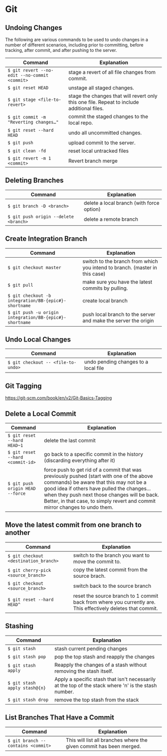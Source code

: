 # Git

## Undoing Changes
The following are various commands to be used to undo changes in a number of different scenarios, including prior to committing, before tracking, after commit, and after pushing to the server.
<br/>

| Command | Explanation |
| --- | --- |
| `$ git revert --no-edit --no-commit <commit>` | stage a revert of all file changes from commit. |
| `$ git reset HEAD` | unstage all staged changes. |
| `$ git stage <file-to-revert>` | stage the changes that will revert only this one file. Repeat to include additional files. |
| `$ git commit -m "Reverting changes…"` | commit the staged changes to the local repo. |
| `$ git reset --hard HEAD` | undo all uncommitted changes. |
| `$ git push` | upload commit to the server. |
| `$ git clean -fd` | reset local untracked files |
| `$ git revert -m 1 <commit>` | Revert branch merge |


## Deleting Branches

| Command | Explanation |
| --- | --- |
| `$ git branch -D <branch>` | delete a local branch (with force option) |
| `$ git push origin --delete <branch>` | delete a remote branch |

## Create Integration Branch

| Command | Explanation |
| --- | --- |
| `$ git checkout master` | switch to the branch from which you intend to branch.  (master in this case) |
| `$ git pull` | make sure you have the latest commits by pulling. |
| `$ git checkout -b integration/BB-{epic#}-shortname` | create local branch |
| `$ git push -u origin integration/BB-{epic#}-shortname` | push local branch to the server and make the server the origin |

## Undo Local Changes

| Command | Explanation |
| --- | --- |
| `$ git checkout -- <file-to-undo>` | undo pending changes to a local file |


## Git Tagging
https://git-scm.com/book/en/v2/Git-Basics-Tagging


## Delete a Local Commit

| Command | Explanation |
| --- | --- |
| ``$ git reset --hard HEAD~1`` | delete the last commit |
| `$ git reset --hard <commit-id>` | go back to a specific commit in the history (discarding everything after it) |
| `$ git push origin HEAD --force` |  force push to get rid of a commit that was previously pushed (start with one of the above commands) be aware that this may not be a good idea if others have pulled the changes… when they push next those changes will be back.  Better, in that case, to simply revert and commit mirror changes to undo them. |


## Move the latest commit from one branch to another

| Command | Explanation |
| --- | --- |
| `$ git checkout <destination_branch>` | switch to the branch you want to move the commit to. |
| `$ git cherry-pick <source_branch>` | copy the latest commit from the source brach. |
| `$ git checkout <source_branch>` | switch back to the source branch |
| `$ git reset --hard HEAD^` | reset the source branch to 1 commit back from where you currently are. This effectively deletes that commit. |


## Stashing

| Command | Explanation |
| --- | --- |
| `$ git stash` | stash current pending changes |
| `$ git stash pop` | pop the top stash and reapply the changes |
| `$ git stash apply` | Reapply the changes of a stash without removing the stash itself. |
| `$ git stash apply stash@{n}` | Apply a specific stash that isn't necessarily at the top of the stack where 'n' is the stash number. |
| `$ git stash drop` | remove the top stash from the stack |

## List Branches That Have a Commit

| Command | Explanation |
| --- | --- |
| `$ git branch --contains <commit>` | This will list all branches where the given commit has been merged. |

